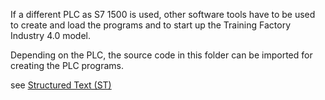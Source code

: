 
If a different PLC as S7 1500 is used, other software tools have to be used to create and load the programs and to start up the Training Factory Industry 4.0 model.

Depending on the PLC, the source code in this folder can be imported for creating the PLC programs.

see [Structured Text (ST)](https://en.wikipedia.org/wiki/Structured_text)
